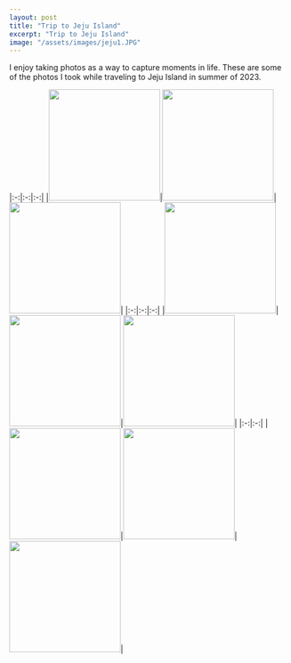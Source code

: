 ```yaml
---
layout: post
title: "Trip to Jeju Island"
excerpt: "Trip to Jeju Island"
image: "/assets/images/jeju1.JPG"
---
```


I enjoy taking photos as a way to capture moments in life. These are some of the photos I took while traveling to Jeju Island in summer of 2023.

|:-:|:-:|:-:|
|<img src="../../../assets/images/jeju2.JPG" height=200px>|<img src="../../../assets/images/jeju3.JPG" height=200px>|<img src="../../../assets/images/jeju4.JPG" height=200px>|
|:-:|:-:|:-:|
|<img src="../../../assets/images/jeju5.JPG" height=200px >|<img src="../../../assets/images/jeju6.JPG" height=200px>|<img src="../../../assets/images/jeju7.JPG" height=200px>|
|:-:|:-:|
|<img src="../../../assets/images/jeju8.JPG" height=200px>|<img src="../../../assets/images/jeju9.JPG" height=200px>|<img src="../../../assets/images/jeju10.JPG" height=200px>|
